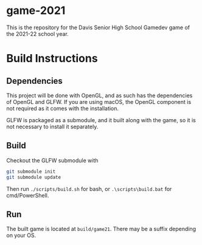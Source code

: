 # game-2021

This is the repository for the Davis Senior High School Gamedev game of the
2021-22 school year.

# Build Instructions

## Dependencies
This project will be done with OpenGL, and as such has the dependencies of OpenGL
and GLFW. If you are using macOS, the OpenGL component is not required as it
comes with the installation.

GLFW is packaged as a submodule, and it built along with the game, so it is not
necessary to install it separately.

## Build
Checkout the GLFW submodule with

```bash
git submodule init
git submodule update
```

Then run `./scripts/build.sh` for bash, or `.\scripts\build.bat` for cmd/PowerShell.

## Run
The built game is located at `build/game21`. There may be a suffix depending on your OS.
